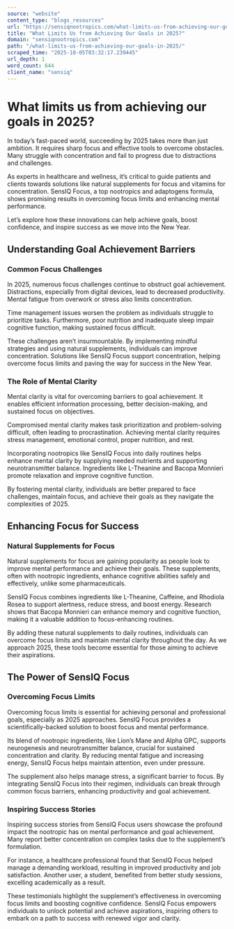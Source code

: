 ```yaml
---
source: "website"
content_type: "blogs_resources"
url: "https://sensiqnootropics.com/what-limits-us-from-achieving-our-goals-in-2025/"
title: "What Limits Us from Achieving Our Goals in 2025?"
domain: "sensiqnootropics.com"
path: "/what-limits-us-from-achieving-our-goals-in-2025/"
scraped_time: "2025-10-05T03:32:17.239445"
url_depth: 1
word_count: 644
client_name: "sensiq"
---
```


# What limits us from achieving our goals in 2025?

In today’s fast-paced world, succeeding by 2025 takes more than just ambition. It requires sharp focus and effective tools to overcome obstacles. Many struggle with concentration and fail to progress due to distractions and challenges.

As experts in healthcare and wellness, it’s critical to guide patients and clients towards solutions like natural supplements for focus and vitamins for concentration. SensIQ Focus, a top nootropics and adaptogens formula, shows promising results in overcoming focus limits and enhancing mental performance.

Let’s explore how these innovations can help achieve goals, boost confidence, and inspire success as we move into the New Year.

## Understanding Goal Achievement Barriers

### Common Focus Challenges

In 2025, numerous focus challenges continue to obstruct goal achievement. Distractions, especially from digital devices, lead to decreased productivity. Mental fatigue from overwork or stress also limits concentration.

Time management issues worsen the problem as individuals struggle to prioritize tasks. Furthermore, poor nutrition and inadequate sleep impair cognitive function, making sustained focus difficult.

These challenges aren’t insurmountable. By implementing mindful strategies and using natural supplements, individuals can improve concentration. Solutions like SensIQ Focus support concentration, helping overcome focus limits and paving the way for success in the New Year.

### The Role of Mental Clarity

Mental clarity is vital for overcoming barriers to goal achievement. It enables efficient information processing, better decision-making, and sustained focus on objectives.

Compromised mental clarity makes task prioritization and problem-solving difficult, often leading to procrastination. Achieving mental clarity requires stress management, emotional control, proper nutrition, and rest.

Incorporating nootropics like SensIQ Focus into daily routines helps enhance mental clarity by supplying needed nutrients and supporting neurotransmitter balance. Ingredients like L-Theanine and Bacopa Monnieri promote relaxation and improve cognitive function.

By fostering mental clarity, individuals are better prepared to face challenges, maintain focus, and achieve their goals as they navigate the complexities of 2025.

## Enhancing Focus for Success

### Natural Supplements for Focus

Natural supplements for focus are gaining popularity as people look to improve mental performance and achieve their goals. These supplements, often with nootropic ingredients, enhance cognitive abilities safely and effectively, unlike some pharmaceuticals.

SensIQ Focus combines ingredients like L-Theanine, Caffeine, and Rhodiola Rosea to support alertness, reduce stress, and boost energy. Research shows that Bacopa Monnieri can enhance memory and cognitive function, making it a valuable addition to focus-enhancing routines.

By adding these natural supplements to daily routines, individuals can overcome focus limits and maintain mental clarity throughout the day. As we approach 2025, these tools become essential for those aiming to achieve their aspirations.

## The Power of SensIQ Focus

### Overcoming Focus Limits

Overcoming focus limits is essential for achieving personal and professional goals, especially as 2025 approaches. SensIQ Focus provides a scientifically-backed solution to boost focus and mental performance.

Its blend of nootropic ingredients, like Lion’s Mane and Alpha GPC, supports neurogenesis and neurotransmitter balance, crucial for sustained concentration and clarity. By reducing mental fatigue and increasing energy, SensIQ Focus helps maintain attention, even under pressure.

The supplement also helps manage stress, a significant barrier to focus. By integrating SensIQ Focus into their regimen, individuals can break through common focus barriers, enhancing productivity and goal achievement.

### Inspiring Success Stories

Inspiring success stories from SensIQ Focus users showcase the profound impact the nootropic has on mental performance and goal achievement. Many report better concentration on complex tasks due to the supplement’s formulation.

For instance, a healthcare professional found that SensIQ Focus helped manage a demanding workload, resulting in improved productivity and job satisfaction. Another user, a student, benefited from better study sessions, excelling academically as a result.

These testimonials highlight the supplement’s effectiveness in overcoming focus limits and boosting cognitive confidence. SensIQ Focus empowers individuals to unlock potential and achieve aspirations, inspiring others to embark on a path to success with renewed vigor and clarity.